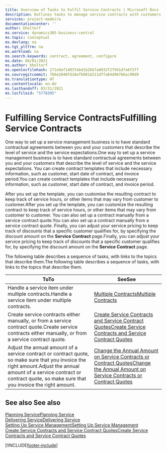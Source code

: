 ```yaml
---
title: Overview of Tasks to Fulfil Service Contracts | Microsoft Docs
description: Outlines tasks to manage service contracts with customers.
services: project-madeira
documentationcenter: ''
author: bholtorf
ms.service: dynamics365-business-central
ms.topic: conceptual
ms.devlang: na
ms.tgt_pltfrm: na
ms.workload: na
ms.search.keywords: contract, agreement, configure
ms.date: 04/01/2021
ms.author: bholtorf
ms.openlocfilehash: 271e9ef14937ebd1b2bb7a8932f2f561d7a6f2ff
ms.sourcegitcommit: 766e2840fd16efb901d211d7fa64d96766ac99d9
ms.translationtype: HT
ms.contentlocale: en-AU
ms.lasthandoff: 03/31/2021
ms.locfileid: "5778305"
---
```

# <a name="fulfilling-service-contracts"></a><span data-ttu-id="89d42-103">Fulfilling Service Contracts</span><span class="sxs-lookup"><span data-stu-id="89d42-103">Fulfilling Service Contracts</span></span> 
<span data-ttu-id="89d42-104">One way to set up a service management business is to have standard contractual agreements between you and your customers that describe the level of service and the service expectations.</span><span class="sxs-lookup"><span data-stu-id="89d42-104">One way to set up a service management business is to have standard contractual agreements between you and your customers that describe the level of service and the service expectations.</span></span> <span data-ttu-id="89d42-105">You can create contract templates that include necessary information, such as customer, start date of contract, and invoice period.</span><span class="sxs-lookup"><span data-stu-id="89d42-105">You can create contract templates that include necessary information, such as customer, start date of contract, and invoice period.</span></span>  
  
<span data-ttu-id="89d42-106">After you set up the template, you can customise the resulting contract to keep track of service hours, or other items that may vary from customer to customer.</span><span class="sxs-lookup"><span data-stu-id="89d42-106">After you set up the template, you can customize the resulting contract to keep track of service hours, or other items that may vary from customer to customer.</span></span> <span data-ttu-id="89d42-107">You can also set up a contract manually from a service contract quote.</span><span class="sxs-lookup"><span data-stu-id="89d42-107">You can also set up a contract manually from a service contract quote.</span></span> <span data-ttu-id="89d42-108">Finally, you can adjust your service pricing to keep track of discounts that a specific customer qualifies for, by specifying the discount amount on the **Service Contract** page.</span><span class="sxs-lookup"><span data-stu-id="89d42-108">Finally, you can adjust your service pricing to keep track of discounts that a specific customer qualifies for, by specifying the discount amount on the **Service Contract** page.</span></span>  

<span data-ttu-id="89d42-109">The following table describes a sequence of tasks, with links to the topics that describe them.</span><span class="sxs-lookup"><span data-stu-id="89d42-109">The following table describes a sequence of tasks, with links to the topics that describe them.</span></span>   
  
|<span data-ttu-id="89d42-110">**To**</span><span class="sxs-lookup"><span data-stu-id="89d42-110">**To**</span></span>|<span data-ttu-id="89d42-111">**See**</span><span class="sxs-lookup"><span data-stu-id="89d42-111">**See**</span></span>|  
|------------|-------------|  
|<span data-ttu-id="89d42-112">Handle a service item under multiple contracts.</span><span class="sxs-lookup"><span data-stu-id="89d42-112">Handle a service item under multiple contracts.</span></span> | [<span data-ttu-id="89d42-113">Multiple Contracts</span><span class="sxs-lookup"><span data-stu-id="89d42-113">Multiple Contracts</span></span>](service-multiple-contracts.md)|  
|<span data-ttu-id="89d42-114">Create service contracts either manually, or from a service contract quote.</span><span class="sxs-lookup"><span data-stu-id="89d42-114">Create service contracts either manually, or from a service contract quote.</span></span>| [<span data-ttu-id="89d42-115">Create Service Contracts and Service Contract Quotes</span><span class="sxs-lookup"><span data-stu-id="89d42-115">Create Service Contracts and Service Contract Quotes</span></span>](service-how-to-create-service-contracts-and-service-contract-quotes.md)|
|<span data-ttu-id="89d42-116">Adjust the annual amount of a service contract or contract quote, so make sure that you invoice the right amount.</span><span class="sxs-lookup"><span data-stu-id="89d42-116">Adjust the annual amount of a service contract or contract quote, so make sure that you invoice the right amount.</span></span>|[<span data-ttu-id="89d42-117">Change the Annual Amount on Service Contracts or Contract Quotes</span><span class="sxs-lookup"><span data-stu-id="89d42-117">Change the Annual Amount on Service Contracts or Contract Quotes</span></span>](service-how-to-change-the-annual-amount-on-service-contracts-or-contract-quotes.md)|

## <a name="see-also"></a><span data-ttu-id="89d42-118">See also </span><span class="sxs-lookup"><span data-stu-id="89d42-118">See also</span></span>
[<span data-ttu-id="89d42-119">Planning Service</span><span class="sxs-lookup"><span data-stu-id="89d42-119">Planning Service</span></span>](service-plan-service.md)  
[<span data-ttu-id="89d42-120">Delivering Service</span><span class="sxs-lookup"><span data-stu-id="89d42-120">Delivering Service</span></span>](service-deliver-service.md)  
[<span data-ttu-id="89d42-121">Setting Up Service Management</span><span class="sxs-lookup"><span data-stu-id="89d42-121">Setting Up Service Management</span></span>](service-setup-service.md)  
[<span data-ttu-id="89d42-122">Create Service Contracts and Service Contract Quotes</span><span class="sxs-lookup"><span data-stu-id="89d42-122">Create Service Contracts and Service Contract Quotes</span></span>](service-how-to-create-service-contracts-and-service-contract-quotes.md)  


[!INCLUDE[footer-include](includes/footer-banner.md)]